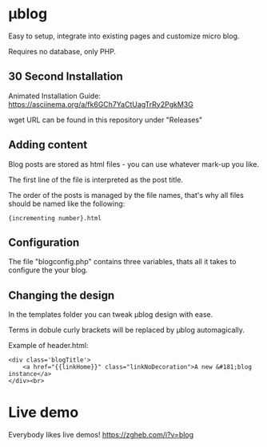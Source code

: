 # µblog
Easy to setup, integrate into existing pages and customize micro blog.

Requires no database, only PHP.

## 30 Second Installation
Animated Installation Guide:
https://asciinema.org/a/fk6GCh7YaCtUagTrRy2PgkM3G

wget URL can be found in this repository under "Releases"

## Adding content
Blog posts are stored as html files - you can use whatever mark-up you like.

The first line of the file is interpreted as the post title.

The order of the posts is managed by the file names, that's why all files should be named like the following:
```
{incrementing number}.html
```

## Configuration
The file "blogconfig.php" contains three variables, thats all it takes to configure the your blog.

## Changing the design
In the templates folder you can tweak µblog design with ease.

Terms in dobule curly brackets will be replaced by µblog automagically.

Example of header.html:

```
<div class='blogTitle'>
	<a href="{{linkHome}}" class="linkNoDecoration">A new &#181;blog instance</a>
</div><br>
```

# Live demo
Everybody likes live demos! 
https://zgheb.com/i?v=blog
